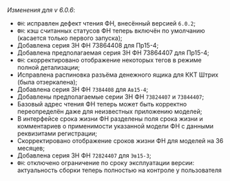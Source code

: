 _Изменения для v 6.0.6_:
- `ФН`: исправлен дефект чтения ФН, внесённый версией `6.0.2`;
- `ФН`: кэш считанных статусов ФН теперь включён по умолчанию (касается только первого запуска);
- Добавлена серия ЗН ФН 73864408 для Пр15-4;
- Добавлена предполагаемая серия ЗН ФН 73864407 для Пр15-4;
- `ФН`: скорректировано отображение некоторых тегов в режиме полной детализации;
- Исправлена распиновка разъёма денежного ящика для ККТ Штрих (была отзеркалена);
- Добавлена серия ЗН ФН `7384408` для `Ав15-4`;
- Добавлены предполагаемые серии ЗН ФН `73824407` и `73844407`;
- Базовый адрес чтения ФН теперь может быть корректно переопределён даже для неизвестных приложению моделей;
- В интерфейсе срока жизни ФН разделены поля срока жизни и комментариев о применимости указанной модели ФН с данными реквизитами регистрации;
- Скорректировано отображение сроков жизни ФН для моделей на 36 месяцев;
- Добавлена серия ЗН ФН `72824407` для `Эв15-3`;
- `ФН`: отключено ограничение по сроку эксплуатации версии: актуальность сборки теперь полностью на контроле у пользователя
